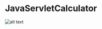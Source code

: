 # JavaServletCalculator

![alt text](https://1.bp.blogspot.com/-tXQT8syjinA/YJlKjAgLUfI/AAAAAAAABnU/bentUSHsA00YlKjxlhdPR_-4EjMI8oGJACLcBGAsYHQ/s567/Screenshot_8.png)
